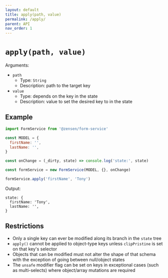 ```yaml
---
layout: default
title: apply(path, value)
permalink: /apply/
parent: API
nav_order: 1
---
```


# `apply(path, value)`

Arguments:

- `path`
  - Type: `String`
  - Description: path to the target key
- `value`
  - Type: depends on the key in the state
  - Description: value to set the desired key to in the state

## Example

```js
import FormService from '@zensen/form-service'

const MODEL = {
  firstName: '',
  lastName: '',
}

const onChange = (_dirty, state) => console.log('state:', state)

const formService = new FormService(MODEL, {}, onChange)

formService.apply('firstName', 'Tony')
```

Output:

```console
state: {
  firstName: 'Tony',
  lastName: '',
}
```

## Restrictions

- Only a single key can ever be modified along its branch in the `state` tree
- `apply()` cannot be applied to object-type keys unless `clipPristine` is set on that key's selector
- Objects that can be modified must not alter the shape of that schema with the exception of going between null/object states
- The `unsafe` modifier flag can be set on keys in exceptional cases (such as multi-selects) where object/array mutations are required
